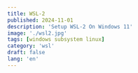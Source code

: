 ```yaml
---
title: WSL-2
published: 2024-11-01
description: 'Setup WSL-2 On Windows 11'
image: './wsl2.jpg'
tags: [windows subsystem linux]
category: 'wsl'
draft: false 
lang: 'en'
---
```

